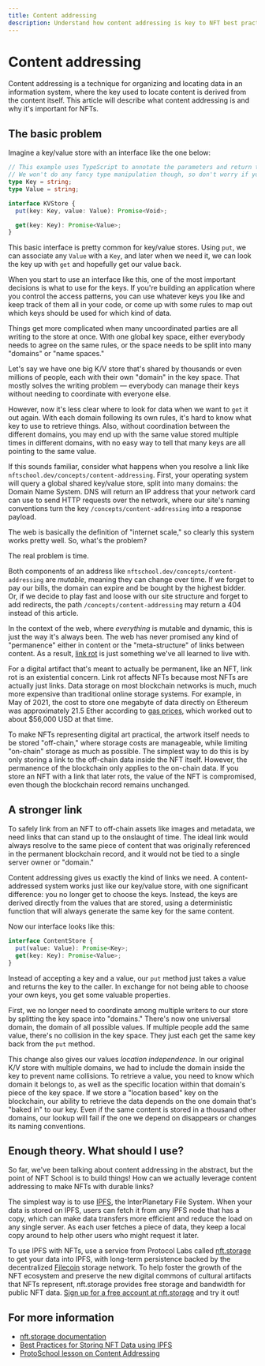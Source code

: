 ```yaml
---
title: Content addressing
description: Understand how content addressing is key to NFT best practices in this developer-focused guide.
---
```


# Content addressing

Content addressing is a technique for organizing and locating data in an information system, where the key used to locate content is derived from the content itself. This article will describe what content addressing is and why it's important for NFTs.

## The basic problem

Imagine a key/value store with an interface like the one below:

```typescript
// This example uses TypeScript to annotate the parameters and return types of our methods.
// We won't do any fancy type manipulation though, so don't worry if you're not into TypeScript.
type Key = string;
type Value = string;

interface KVStore {
  put(key: Key, value: Value): Promise<Void>;

  get(key: Key): Promise<Value>;
}
```

This basic interface is pretty common for key/value stores. Using `put`, we can associate any `Value` with a `Key`, and later when we need it, we can look the key up with `get` and hopefully get our value back.

When you start to use an interface like this, one of the most important decisions is what to use for the keys. If you're building an application where you control the access patterns, you can use whatever keys you like and keep track of them all in your code, or come up with some rules to map out which keys should be used for which kind of data.

Things get more complicated when many uncoordinated parties are all writing to the store at once. With one global key space, either everybody needs to agree on the same rules, or the space needs to be split into many "domains" or "name spaces."

Let's say we have one big K/V store that's shared by thousands or even millions of people, each with their own "domain" in the key space. That mostly solves the writing problem — everybody can manage their keys without needing to coordinate with everyone else.

However, now it's less clear where to look for data when we want to `get` it out again. With each domain following its own rules, it's hard to know what key to use to retrieve things. Also, without coordination between the different domains, you may end up with the same value stored multiple times in different domains, with no easy way to tell that many keys are all pointing to the same value.

If this sounds familiar, consider what happens when you resolve a link like `nftschool.dev/concepts/content-addressing`. First, your operating system will query a global shared key/value store, split into many domains: the Domain Name System. DNS will return an IP address that your network card can use to send HTTP requests over the network, where our site's naming conventions turn the key `/concepts/content-addressing` into a response payload.

The web is basically the definition of "internet scale," so clearly this system works pretty well. So, what's the problem?

The real problem is time.

Both components of an address like `nftschool.dev/concepts/content-addressing` are _mutable_, meaning they can change over time. If we forget to pay our bills, the domain can expire and be bought by the highest bidder. Or, if we decide to play fast and loose with our site structure and forget to add redirects, the path `/concepts/content-addressing` may return a 404 instead of this article.

In the context of the web, where _everything_ is mutable and dynamic, this is just the way it's always been. The web has never promised any kind of "permanence" either in content or the "meta-structure" of links between content. As a result, [link rot](https://en.wikipedia-on-ipfs.org/wiki/Link_rot) is just something we've all learned to live with.

For a digital artifact that's meant to actually be permanent, like an NFT, link rot is an existential concern. Link rot affects NFTs because most NFTs are actually just links. Data storage on most blockchain networks is much, much more expensive than traditional online storage systems. For example, in May of 2021, the cost to store one megabyte of data directly on Ethereum was approximately 21.5 Ether according to [gas prices](https://ethgasstation.info), which worked out to about $56,000 USD at that time.

To make NFTs representing digital art practical, the artwork itself needs to be stored "off-chain," where storage costs are manageable, while limiting "on-chain" storage as much as possible. The simplest way to do this is by only storing a link to the off-chain data inside the NFT itself. However, the permanence of the blockchain only applies to the on-chain data. If you store an NFT with a link that later rots, the value of the NFT is compromised, even though the blockchain record remains unchanged.

## A stronger link

To safely link from an NFT to off-chain assets like images and metadata, we need links that can stand up to the onslaught of time. The ideal link would always resolve to the same piece of content that was originally referenced in the permanent blockchain record, and it would not be tied to a single server owner or "domain."

Content addressing gives us exactly the kind of links we need. A content-addressed system works just like our key/value store, with one significant difference: you no longer get to choose the keys. Instead, the keys are derived directly from the values that are stored, using a deterministic function that will always generate the same key for the same content.

Now our interface looks like this:

```typescript
interface ContentStore {
  put(value: Value): Promise<Key>;
  get(key: Key): Promise<Value>;
}
```

Instead of accepting a key and a value, our `put` method just takes a value and returns the key to the caller. In exchange for not being able to choose your own keys, you get some valuable properties.

First, we no longer need to coordinate among multiple writers to our store by splitting the key space into "domains." There's now one universal domain, the domain of all possible values. If multiple people add the same value, there's no collision in the key space. They just each get the same key back from the `put` method.

This change also gives our values _location independence_. In our original K/V store with multiple domains, we had to include the domain inside the key to prevent name collisions. To retrieve a value, you need to know which domain it belongs to, as well as the specific location within that domain's piece of the key space. If we store a "location based" key on the blockchain, our ability to retrieve the data depends on the one domain that's "baked in" to our key. Even if the same content is stored in a thousand other domains, our lookup will fail if the one we depend on disappears or changes its naming conventions.

## Enough theory. What should I use?

So far, we've been talking about content addressing in the abstract, but the point of NFT School is to build things! How can we actually leverage content addressing to make NFTs with durable links?

The simplest way is to use [IPFS](https://ipfs.io), the InterPlanetary File System. When your data is stored on IPFS, users can fetch it from any IPFS node that has a copy, which can make data transfers more efficient and reduce the load on any single server. As each user fetches a piece of data, they keep a local copy around to help other users who might request it later.

To use IPFS with NFTs, use a service from Protocol Labs called [nft.storage](https://nft.storage/) to get your data into IPFS, with long-term persistence backed by the decentralized [Filecoin](https://filecoin.io/) storage network. To help foster the growth of the NFT ecosystem and preserve the new digital commons of cultural artifacts that NFTs represent, nft.storage provides free storage and bandwidth for public NFT data. [Sign up for a free account at nft.storage](https://nft.storage/login/) and try it out!

## For more information

- [nft.storage documentation](https://nft.storage/#docs)
- [Best Practices for Storing NFT Data using IPFS](https://docs.ipfs.io/how-to/best-practices-for-nft-data/)
- [ProtoSchool lesson on Content Addressing](https://proto.school/content-addressing/)

